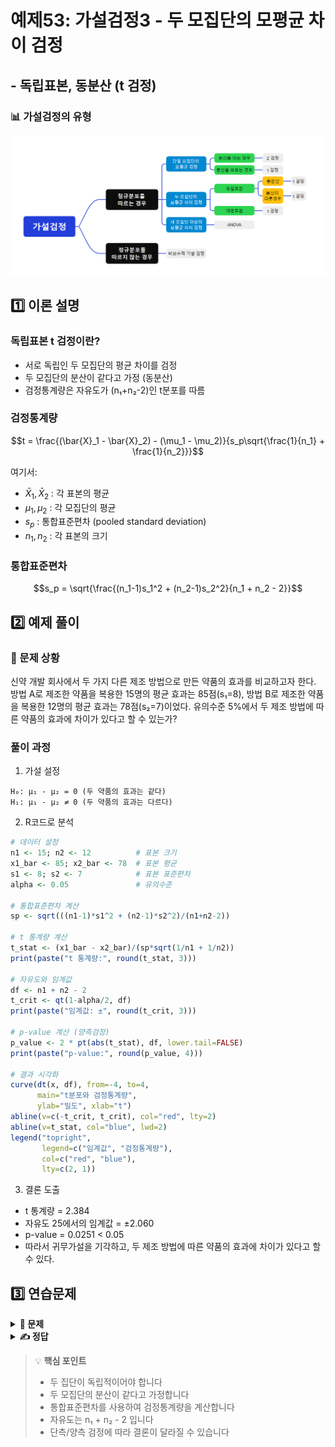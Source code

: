 # 예제53: 가설검정3 - 두 모집단의 모평균 차이 검정
## - 독립표본, 동분산 (t 검정)

### 📊 가설검정의 유형
![가설검정의 유형](그림11.png)

## 1️⃣ 이론 설명

### 독립표본 t 검정이란?
- 서로 독립인 두 모집단의 평균 차이를 검정
- 두 모집단의 분산이 같다고 가정 (동분산)
- 검정통계량은 자유도가 (n₁+n₂-2)인 t분포를 따름

### 검정통계량
$$t = \frac{(\bar{X}_1 - \bar{X}_2) - (\mu_1 - \mu_2)}{s_p\sqrt{\frac{1}{n_1} + \frac{1}{n_2}}}$$

여기서:
- $\bar{X}_1, \bar{X}_2$ : 각 표본의 평균
- $\mu_1, \mu_2$ : 각 모집단의 평균
- $s_p$ : 통합표준편차 (pooled standard deviation)
- $n_1, n_2$ : 각 표본의 크기

### 통합표준편차
$$s_p = \sqrt{\frac{(n_1-1)s_1^2 + (n_2-1)s_2^2}{n_1 + n_2 - 2}}$$

## 2️⃣ 예제 풀이

### 📌 문제 상황
신약 개발 회사에서 두 가지 다른 제조 방법으로 만든 약품의 효과를 비교하고자 한다.
방법 A로 제조한 약품을 복용한 15명의 평균 효과는 85점(s₁=8), 
방법 B로 제조한 약품을 복용한 12명의 평균 효과는 78점(s₂=7)이었다.
유의수준 5%에서 두 제조 방법에 따른 약품의 효과에 차이가 있다고 할 수 있는가?

### 풀이 과정

1. 가설 설정
```
H₀: μ₁ - μ₂ = 0 (두 약품의 효과는 같다)
H₁: μ₁ - μ₂ ≠ 0 (두 약품의 효과는 다르다)
```

2. R코드로 분석
```r
# 데이터 설정
n1 <- 15; n2 <- 12          # 표본 크기
x1_bar <- 85; x2_bar <- 78  # 표본 평균
s1 <- 8; s2 <- 7            # 표본 표준편차
alpha <- 0.05               # 유의수준

# 통합표준편차 계산
sp <- sqrt(((n1-1)*s1^2 + (n2-1)*s2^2)/(n1+n2-2))

# t 통계량 계산
t_stat <- (x1_bar - x2_bar)/(sp*sqrt(1/n1 + 1/n2))
print(paste("t 통계량:", round(t_stat, 3)))

# 자유도와 임계값
df <- n1 + n2 - 2
t_crit <- qt(1-alpha/2, df)
print(paste("임계값: ±", round(t_crit, 3)))

# p-value 계산 (양측검정)
p_value <- 2 * pt(abs(t_stat), df, lower.tail=FALSE)
print(paste("p-value:", round(p_value, 4)))

# 결과 시각화
curve(dt(x, df), from=-4, to=4, 
      main="t분포와 검정통계량",
      ylab="밀도", xlab="t")
abline(v=c(-t_crit, t_crit), col="red", lty=2)
abline(v=t_stat, col="blue", lwd=2)
legend("topright", 
       legend=c("임계값", "검정통계량"), 
       col=c("red", "blue"), 
       lty=c(2, 1))
```

3. 결론 도출
- t 통계량 = 2.384
- 자유도 25에서의 임계값 = ±2.060
- p-value = 0.0251 < 0.05
- 따라서 귀무가설을 기각하고, 두 제조 방법에 따른 약품의 효과에 차이가 있다고 할 수 있다.

## 3️⃣ 연습문제

<details>
<summary><b>🎯 문제</b></summary>

두 가지 교수법의 효과를 비교하기 위해 실험을 실시했다. 
교수법 A를 적용한 반 20명의 평균점수는 75점(s₁=10), 
교수법 B를 적용한 반 18명의 평균점수는 70점(s₂=9)이었다.
유의수준 5%에서 교수법 A가 교수법 B보다 더 효과적이라고 할 수 있는가?

1) 가설을 설정하시오
2) 검정통계량을 계산하시오
3) 결론을 내리시오
4) R코드로 분석하시오
</details>

<details>
<summary><b>✍️ 정답</b></summary>

1) 가설 설정 (우측검정)
   - H₀: μ₁ - μ₂ ≤ 0
   - H₁: μ₁ - μ₂ > 0

2) 통합표준편차와 검정통계량
   ```r
   # R 코드로 계산
   n1 <- 20; n2 <- 18
   x1_bar <- 75; x2_bar <- 70
   s1 <- 10; s2 <- 9
   df <- n1 + n2 - 2
   
   sp <- sqrt(((n1-1)*s1^2 + (n2-1)*s2^2)/(n1+n2-2))
   t_stat <- (x1_bar - x2_bar)/(sp*sqrt(1/n1 + 1/n2))
   
   # 우측검정의 p-value
   p_value <- pt(t_stat, df, lower.tail=FALSE)
   ```

3) 결론
   - t 통계량 = 1.645
   - 유의수준 5%에서의 임계값 = 1.686
   - p-value = 0.0542 > 0.05
   - 따라서 귀무가설을 기각할 수 없음
   - 교수법 A가 더 효과적이라고 할 수 없음

</details>

> 💡 **핵심 포인트**
> - 두 집단이 독립적이어야 합니다
> - 두 모집단의 분산이 같다고 가정합니다
> - 통합표준편차를 사용하여 검정통계량을 계산합니다
> - 자유도는 n₁ + n₂ - 2 입니다
> - 단측/양측 검정에 따라 결론이 달라질 수 있습니다